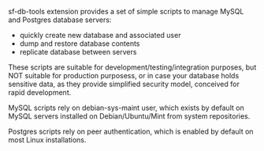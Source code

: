 sf-db-tools extension provides a set of simple scripts to manage MySQL and
Postgres database servers:

- quickly create new database and associated user
- dump and restore database contents
- replicate database between servers

These scripts are suitable for development/testing/integration purposes, but
NOT suitable for production purposess, or in case your database holds sensitive
data, as they provide simplified security model, conceived for rapid development.

MySQL scripts rely on debian-sys-maint user, which exists by default on MySQL
servers installed on Debian/Ubuntu/Mint from system repositories.

Postgres scripts rely on peer authentication, which is enabled by default on
most Linux installations.
